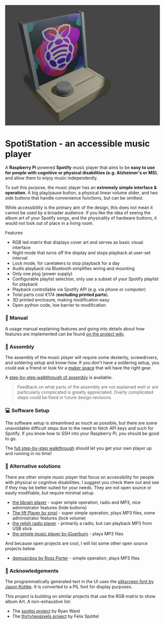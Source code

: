 <img src="media/player_render.JPG" width="800">

# SpotiStation - an accessible music player
A **Raspberry Pi** powered **Spotify** music player that aims to be **easy to use for people with cognitive or physical disabilities (e.g. Alzheimer's or MS)**, and allow them to enjoy music independently. 

To suit this purpose, the music player has an **extremely simple interface & operation**. A big play/pause button, a physical linear volume slider, and two side buttons that handle convenience functions, but can be omitted.

While accessibility is the primary aim of the design, this does not mean it cannot be used by a broader audience. If you like the idea of seeing the album art of your Spotify songs, and the physicality of hardware buttons, it would not look out of place in a living room. 

Features

* RGB led matrix that displays cover art and serves as basic visual interface
* Night mode that turns off the display and stops playback at user-set interval
* Lock mode, for caretakers to stop playback for a day
* Audio playback via Bluetooth simplifies wiring and mounting
* Only one plug (power supply)
* Configurable playlist selection, only use a subset of your Spotify playlist for playback
* Playback controllable via Spotify API (e.g. via phone or computer)
* Total parts cost €174 (**excluding printed parts**).
* 3D printed enclosure, making modification easy
* Open python code, low barrier to modification

### 📖 Manual

A usage manual explaining features and going into details about how features are implemented can be found [on the project wiki](https://github.com/NemoAndrea/SpotiStation/wiki).

### 🔨 Assembly

The assembly of the music player will require some dexterity, screwdrivers, and soldering setup and know-how. If you don't have a soldering setup, you could ask a friend or look for a [maker space](https://en.wikipedia.org/wiki/Hackerspace) that will have the right gear.

A [step-by-step walkthrough of assembly](docs/assembly.md) is available. 

> Feedback on what parts of the assembly are not explained well or are particularly complicated is greatly appreciated. Overly complicated steps could be fixed in future design revisions.

### 💻 Software Setup

The software setup is streamlined as much as possible, but there are some unavoidable difficult steps due to the need to fetch API keys and such for Spotify. If you know how to SSH into your Raspberry Pi, you should be good to go.

The [full step-by-step walkthrough](docs/setup.md) should let you get your own player up and running in no time! 

### 🤔 Alternative solutions

There are other simple music player that focus on accessibility for people with physical or cognitive disabilities. I suggest you check them out and see if they may be better suited for your needs. They are not open source or easily modifiable, but require minimal setup. 

* [the bbrain player](https://bbrain.eu/bbrain-muziekspeler/) - super simple operation, radio and MP3, nice administrator features (hide buttons)
* [The lift Player by smpl](https://smpltec.com/liftplayer-buy-now-us) - super simple operation, plays MP3 files, some administrator features (lock volume)
* [the relish radio player](https://relish-life.com/us/music/radios/relish-radio) - primarily a radio, but can playback MP3 from USB stick
* [the simple music player by iGuerburn](https://www.iguerburn.com/products/dementia-music-player) - plays MP3 files

And because open projects are cool, I will list some other open source projects below

* [dqmusicbox by Ross Porter](https://dqmusicbox.com/) - simple operation, plays MP3 files

### 🙏 Acknowledgements

The programmatically generated text in the UI uses the [silkscreen font by Jason Kottke](https://kottke.org/plus/type/silkscreen/). It is converted to a PIL font for display purposes.

This project is building on similar projects that use the RGB matrix to show album Art. A non-exhaustive list:

* The [spotipi project](https://github.com/ryanwa18/spotipi)  by Ryan Ward
* The [thirtytwopixels project](https://github.com/fspoettel/thirtytwopixels) by Felix Spöttel 



